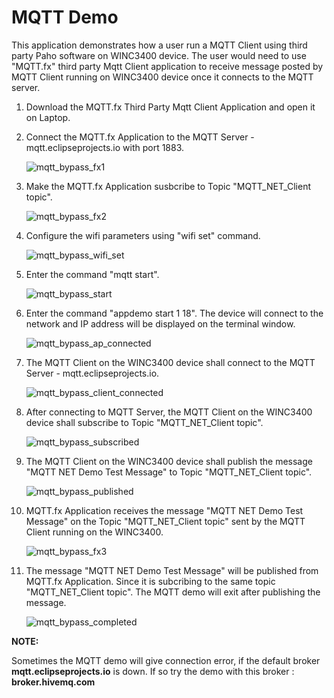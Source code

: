 
# MQTT Demo

This application demonstrates how a user run a MQTT Client using third party Paho software on WINC3400 device. The user would need to use "MQTT.fx" third party Mqtt Client application to receive message posted by MQTT Client running on WINC3400 device once it connects to the MQTT server.


1. Download the MQTT.fx Third Party Mqtt Client Application and open it on Laptop.

2. Connect the MQTT.fx Application to the MQTT Server - mqtt.eclipseprojects.io with port 1883.

	![mqtt_bypass_fx1](GUID-99966D24-0FD1-44E3-A80B-67FA4FE0BF80-low.png)

3. Make the MQTT.fx Application susbcribe to Topic "MQTT_NET_Client topic".

	![mqtt_bypass_fx2](GUID-A05348DC-54FD-44AF-8795-2EAC4A5E1233-low.png)

4. Configure the wifi parameters using "wifi set" command.

	![mqtt_bypass_wifi_set](GUID-14D8581E-DB15-4EA0-BA9F-60DA50E90A30-low.png)

5. Enter the command "mqtt start". 

	![mqtt_bypass_start](GUID-9FBE3CD0-F250-4278-9E01-6E940FB9627C-low.png)

6. Enter the command "appdemo start 1 18". The device will connect to the network and IP address will be displayed on the terminal window.

	![mqtt_bypass_ap_connected](GUID-0A25B9C8-C5AB-4D28-A1A3-5DFE53C03FFE-low.png)

7.  The MQTT Client on the WINC3400 device shall connect to the MQTT Server - mqtt.eclipseprojects.io.

	![mqtt_bypass_client_connected](GUID-D221FA97-BCEB-4F6C-8C5D-CEC0119D19EB-low.png)

8. After connecting to MQTT Server, the MQTT Client on the WINC3400 device shall subscribe to Topic "MQTT_NET_Client topic".

	![mqtt_bypass_subscribed](GUID-93A61FD4-2F16-41F3-835C-00E95FE7B471-low.png)

9. The MQTT Client on the WINC3400 device shall publish the message "MQTT NET Demo Test Message" to Topic "MQTT_NET_Client topic".

	![mqtt_bypass_published](GUID-A295016C-7677-453A-9AE5-F88F9CE49D90-low.png)

10. MQTT.fx Application receives the message "MQTT NET Demo Test Message" on the Topic "MQTT_NET_Client topic" sent by the MQTT Client running on the WINC3400.

	![mqtt_bypass_fx3](GUID-5F83A00F-F3FF-4F64-96A2-2813796DEE6C-low.png)

11. The message "MQTT NET Demo Test Message" will be published from MQTT.fx Application. Since it is subcribing to the same topic "MQTT_NET_Client topic". The MQTT demo will exit after publishing the message.

	![mqtt_bypass_completed](GUID-87B96E95-2CE0-404C-92A2-8848A21CF427-low.png)


**NOTE:**

Sometimes the MQTT demo will give connection error, if the default broker **mqtt.eclipseprojects.io** is down. If so try the demo with this broker : **broker.hivemq.com** 